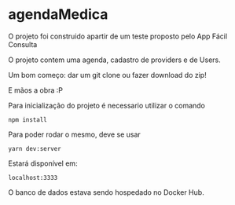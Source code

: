 # agendaMedica

O projeto foi construido apartir de um teste proposto pelo App Fácil Consulta

O projeto contem uma agenda, cadastro de providers e de Users.

Um bom começo: dar um git clone ou fazer download do zip!

E mãos a obra :P 

Para inicialização do projeto é necessario utilizar o comando

    npm install
  
Para poder rodar o mesmo, deve se usar
    
    yarn dev:server
  
Estará disponível em:

    localhost:3333
 
O banco de dados estava sendo hospedado no Docker Hub. 

